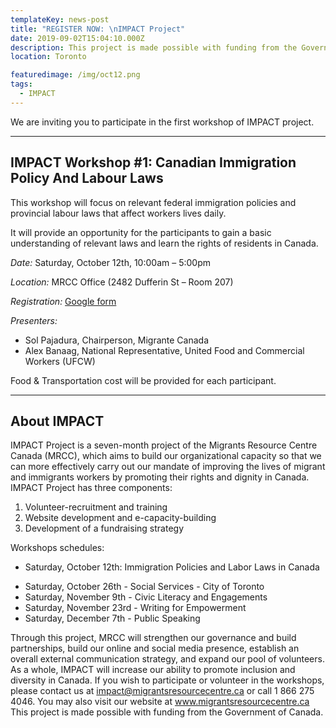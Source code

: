 ```yaml
---
templateKey: news-post
title: "REGISTER NOW: \nIMPACT Project"
date: 2019-09-02T15:04:10.000Z
description: This project is made possible with funding from the Government of Canada.
location: Toronto

featuredimage: /img/oct12.png
tags:
  - IMPACT
---
```


We are inviting you to participate in the first workshop of IMPACT project.

---

## **IMPACT Workshop #1:** Canadian Immigration Policy And Labour Laws

This workshop will focus on relevant federal immigration policies and provincial labour laws that affect workers lives daily.

It will provide an opportunity for the participants to gain a basic understanding of relevant laws and learn the rights of residents in Canada.

_Date:_ Saturday, October 12th, 10:00am – 5:00pm

_Location:_ MRCC Office (2482 Dufferin St – Room 207)

_Registration:_ [Google form](https://docs.google.com/forms/d/e/1FAIpQLSf_UU_mBimGj2PfPKTH6iLTHuwoKLygtNUFzLFhPz00kPRizA/viewform)

_Presenters:_

- Sol Pajadura, Chairperson, Migrante Canada
- Alex Banaag, National Representative, United Food and Commercial Workers (UFCW)

Food & Transportation cost will be provided for each participant.

---

## About IMPACT

IMPACT Project is a seven-month project of the Migrants Resource Centre Canada (MRCC), which aims to build our organizational capacity so that we can more effectively carry out our mandate of improving the lives of migrant and immigrants workers by promoting their rights and dignity in Canada.
IMPACT Project has three components:

1. Volunteer-recruitment and training
2. Website development and e-capacity-building
3. Development of a fundraising strategy

Workshops schedules:

- Saturday, October 12th: Immigration Policies and Labor Laws in Canada

* Saturday, October 26th - Social Services - City of Toronto
* Saturday, November 9th - Civic Literacy and Engagements
* Saturday, November 23rd - Writing for Empowerment
* Saturday, December 7th - Public Speaking

Through this project, MRCC will strengthen our governance and build partnerships, build our online and social media presence, establish an overall external communication strategy, and expand our pool of volunteers. As a whole, IMPACT will increase our ability to promote inclusion and diversity in Canada.
If you wish to participate or volunteer in the workshops, please contact us at impact@migrantsresourcecentre.ca or call 1 866 275 4046. You may also visit our website at www.migrantsresourcecentre.ca
This project is made possible with funding from the Government of Canada.

